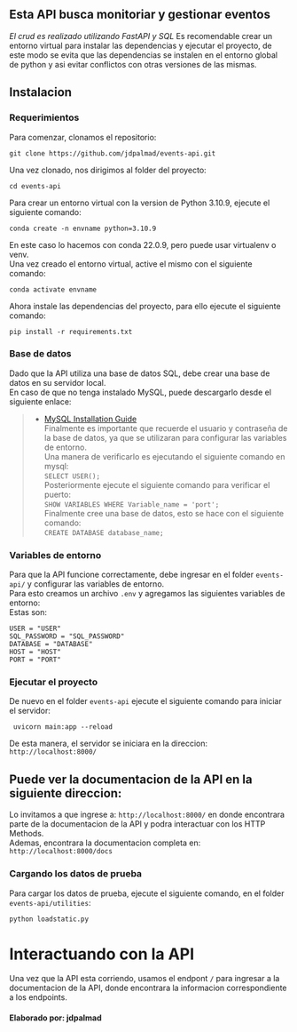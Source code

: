 ## **Esta API busca monitoriar y gestionar eventos**
*El crud es realizado utilizando FastAPI y SQL*
Es recomendable crear un entorno virtual para instalar las dependencias y ejecutar el proyecto, de este modo se evita que las dependencias se instalen en el entorno global de python y asi evitar conflictos con otras versiones de las mismas. <br>

## Instalacion

### Requerimientos

Para comenzar, clonamos el repositorio:<br>
```console 
git clone https://github.com/jdpalmad/events-api.git 
```  
Una vez clonado, nos dirigimos al folder del proyecto:<br>
```console 
cd events-api 
```   


Para crear un entorno virtual con la version de Python 3.10.9, ejecute el siguiente comando:<br>
```console 
conda create -n envname python=3.10.9 
```   
En este caso lo hacemos con conda 22.0.9, pero puede usar virtualenv o venv. <br>
Una vez creado el entorno virtual, active el mismo con el siguiente comando:<br>
```console 
conda activate envname 
```  
Ahora instale las dependencias del proyecto, para ello ejecute el siguiente comando:<br>
```console 
pip install -r requirements.txt 
```   

### Base de datos
Dado que la API utiliza una base de datos SQL, debe crear una base de datos en su servidor local. <br>
En caso de que no tenga instalado MySQL, puede descargarlo desde el siguiente enlace: <br>
> - [MySQL Installation Guide](https://dev.mysql.com/doc/mysql-installation-excerpt/5.7/en/) <br>
Finalmente es importante que recuerde el usuario y contraseña de la base de datos, ya que se utilizaran para configurar las variables de entorno. <br>
Una manera de verificarlo es ejecutando el siguiente comando en mysql:<br>
> ```SELECT USER();```   <br> 
Posteriormente ejecute el siguiente comando para verificar el puerto:<br>
> ```SHOW VARIABLES WHERE Variable_name = 'port';```   <br> 
Finalmente cree una base de datos, esto se hace con el siguiente comando:<br>
> ```CREATE DATABASE database_name;```   <br>

### Variables de entorno
Para que la API funcione correctamente, debe ingresar en el folder ```events-api/``` y configurar las variables de entorno. <br>
Para esto creamos un archivo ```.env``` y agregamos las siguientes variables de entorno: <br>
Estas son: <br>
```console
USER = "USER"
SQL_PASSWORD = "SQL_PASSWORD" 
DATABASE = "DATABASE" 
HOST = "HOST" 
PORT = "PORT"  
```

### Ejecutar el proyecto
De nuevo en el folder ```events-api``` ejecute el siguiente comando para iniciar el servidor:<br>
```console 
 uvicorn main:app --reload 
```  
De esta manera, el servidor se iniciara en la direccion: ```http://localhost:8000/``` <br>

## **Puede ver la documentacion de la API en la siguiente direccion:** <br> 
Lo invitamos a que ingrese a: ```http://localhost:8000/``` en donde encontrara parte de la documentacion de la API y podra interactuar con los HTTP Methods. <br>
Ademas, encontrara la documentacion completa en: ```http://localhost:8000/docs``` <br>

### Cargando los datos de prueba
Para cargar los datos de prueba, ejecute el siguiente comando, en el folder ```events-api/utilities```: <br>
 ```console 
 python loadstatic.py 
```   

# Interactuando con la API
Una vez que la API esta corriendo, usamos el endpont ```/``` para ingresar a la documentacion de la API, donde encontrara la informacion correspondiente a los endpoints. <br>

#### **Elaborado por: jdpalmad** 


